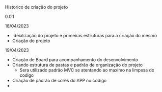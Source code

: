 Historico de criação do projeto

0.0.1

18/04/2023
* Ideialização do projeto e primeiras estruturas para a criação do mesmo
* Criação do projeto

19/04/2023
* Criação de Board para acompanhamento do desenvolvimento
* Criando estrutura de pastas e padrão de organização do projeto
    * Sera utilizado padrão MVC se atentando ao maximo na limpesa do codigo
* Criação de padrão de cores do APP no codigo
* 